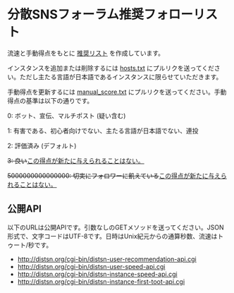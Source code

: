 # 分散SNSフォーラム推奨フォローリスト

流速と手動得点をもとに [推奨リスト](http://distsn.org) を作成しています。

インスタンスを追加または削除するには [hosts.txt](https://github.com/distsn/follow-recommendation/blob/master/hosts.txt) にプルリクを送ってください。ただし主たる言語が日本語であるインスタンスに限らせていただきます。

手動得点を更新するには [manual_score.txt](https://github.com/distsn/follow-recommendation/blob/master/manual-score.txt) にプルリクを送ってください。手動得点の基準は以下の通りです。

0: ボット、宣伝、マルチポスト (疑い含む)

1: 有害である、初心者向けでない、主たる言語が日本語でない、連投

2: 評価済み (デフォルト)

<s>3: 良い</s><u>この得点が新たに与えられることはない。</u>

<s>5000000000000000: 切実にフォロワーに飢えている</s><u>この得点が新たに与えられることはない。</u>

## 公開API

以下のURLは公開APIです。引数なしのGETメソッドを送ってください。JSON形式で、文字コードはUTF-8です。日時はUnix紀元からの通算秒数、流速はトゥート/秒です。

* http://distsn.org/cgi-bin/distsn-user-recommendation-api.cgi
* http://distsn.org/cgi-bin/distsn-user-speed-api.cgi
* http://distsn.org/cgi-bin/distsn-instance-speed-api.cgi
* http://distsn.org/cgi-bin/distsn-instance-first-toot-api.cgi
